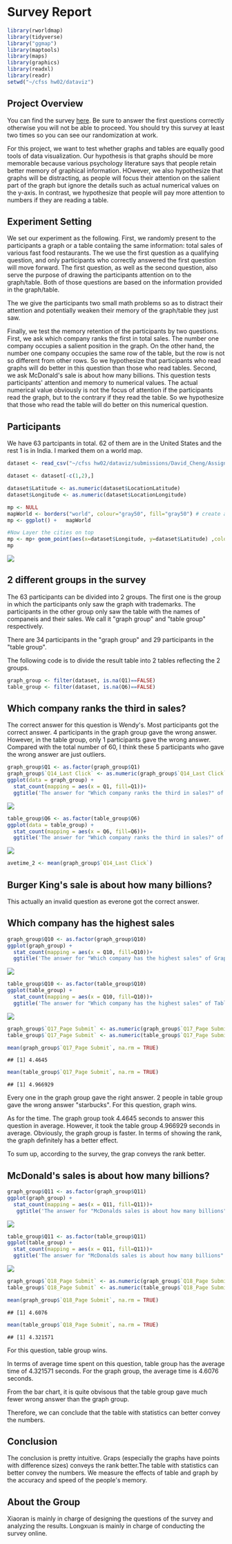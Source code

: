 Survey Report
================

``` r
library(rworldmap)
library(tidyverse)
library("ggmap")
library(maptools)
library(maps)
library(graphics)
library(readxl)
library(readr)
setwd("~/cfss hw02/dataviz")
```

Project Overview
----------------

You can find the survey [here](http://ssd.az1.qualtrics.com/jfe/form/SV_6DoZpmklORF0v4N). Be sure to answer the first questions correctly otherwise you will not be able to proceed. You should try this survey at least two times so you can see our randomization at work.

For this project, we want to test whether graphs and tables are equally good tools of data visualization. Our hypothesis is that graphs should be more memorable because various psychology literature says that people retain better memory of graphical information. HOwever, we also hypothesize that graphs will be distracting, as people will focus their attention on the salient part of the graph but ignore the details such as actual numerical values on the y-axis. In contrast, we hypothesize that people will pay more attention to numbers if they are reading a table.

Experiment Setting
------------------

We set our experiment as the following. First, we randomly present to the participants a graph or a table contaiing the same information: total sales of various fast food restaurants. The we use the first question as a qualifying question, and only participants who correctly answered the first question will move forward. The first question, as well as the second question, also serve the purpose of drawing the participants attention on to the graph/table. Both of those questions are based on the information provided in the graph/table.

The we give the participants two small math problems so as to distract their attention and potentially weaken their memory of the graph/table they just saw.

Finally, we test the memory retention of the participants by two questions. First, we ask which company ranks the first in total sales. The number one company occupies a salient position in the graph. On the other hand, the number one company occupies the same row of the table, but the row is not so different from other rows. So we hypothesize that participants who read graphs will do better in this question than those who read tables. Second, we ask McDonald's sale is about how many billions. This question tests participants' attention and memory to numerical values. The actual numerical value obviously is not the focus of attention if the participants read the graph, but to the contrary if they read the table. So we hypothesize that those who read the table will do better on this numerical question.

Participants
------------

We have 63 partcipants in total. 62 of them are in the United States and the rest 1 is in India. I marked them on a world map.

``` r
dataset <- read_csv("~/cfss hw02/dataviz/submissions/David_Cheng/Assignment 2/Visualization+Survey_April+28,+2017_13.37.csv")

dataset <- dataset[-c(1,2),]

dataset$Latitude <- as.numeric(dataset$LocationLatitude)
dataset$Longitude <- as.numeric(dataset$LocationLongitude)

mp <- NULL
mapWorld <- borders("world", colour="gray50", fill="gray50") # create a layer of borders
mp <- ggplot() +   mapWorld

#Now Layer the cities on top
mp <- mp+ geom_point(aes(x=dataset$Longitude, y=dataset$Latitude) ,color="red", size=0.05) 
mp
```

![](Survey_Report_files/figure-markdown_github/unnamed-chunk-2-1.png)

2 different groups in the survey
--------------------------------

The 63 participants can be divided into 2 groups. The first one is the group in which the participants only saw the graph with trademarks. The participants in the other group only saw the table with the names of companeis and their sales. We call it "graph group" and "table group" respectively.

There are 34 participants in the "graph group" and 29 participants in the "table group".

The following code is to divide the result table into 2 tables reflecting the 2 groups.

``` r
graph_group <- filter(dataset, is.na(Q1)==FALSE)
table_group <- filter(dataset, is.na(Q6)==FALSE)
```

Which company ranks the third in sales?
---------------------------------------

The correct answer for this question is Wendy's. Most participants got the correct answer. 4 participants in the graph group gave the wrong answer. However, in the table group, only 1 participants gave the wrong answer. Compared with the total number of 60, I think these 5 participants who gave the wrong answer are just outliers.

``` r
graph_group$Q1 <- as.factor(graph_group$Q1)
graph_group$`Q14_Last Click` <- as.numeric(graph_group$`Q14_Last Click`)
ggplot(data = graph_group) + 
  stat_count(mapping = aes(x = Q1, fill=Q1))+
  ggtitle('The answer for "Which company ranks the third in sales?" of Graph Group')
```

![](Survey_Report_files/figure-markdown_github/unnamed-chunk-4-1.png)

``` r
table_group$Q6 <- as.factor(table_group$Q6)
ggplot(data = table_group) + 
  stat_count(mapping = aes(x = Q6, fill=Q6))+
  ggtitle('The answer for "Which company ranks the third in sales?" of Table Group')
```

![](Survey_Report_files/figure-markdown_github/unnamed-chunk-4-2.png)

``` r
avetime_2 <- mean(graph_group$`Q14_Last Click`)
```

Burger King's sale is about how many billions?
----------------------------------------------

This actually an invalid question as everone got the correct answer.

Which company has the highest sales
-----------------------------------

``` r
graph_group$Q10 <- as.factor(graph_group$Q10) 
ggplot(graph_group) + 
  stat_count(mapping = aes(x = Q10, fill=Q10))+
  ggtitle('The answer for "Which company has the highest sales" of Graph Group')
```

![](Survey_Report_files/figure-markdown_github/unnamed-chunk-5-1.png)

``` r
table_group$Q10 <- as.factor(table_group$Q10) 
ggplot(table_group) + 
  stat_count(mapping = aes(x = Q10, fill=Q10))+
  ggtitle('The answer for "Which company has the highest sales" of Table Group')
```

![](Survey_Report_files/figure-markdown_github/unnamed-chunk-5-2.png)

``` r
graph_group$`Q17_Page Submit` <- as.numeric(graph_group$`Q17_Page Submit`)
table_group$`Q17_Page Submit` <- as.numeric(table_group$`Q17_Page Submit`) 

mean(graph_group$`Q17_Page Submit`, na.rm = TRUE)
```

    ## [1] 4.4645

``` r
mean(table_group$`Q17_Page Submit`, na.rm = TRUE)
```

    ## [1] 4.966929

Every one in the graph group gave the right answer. 2 people in table group gave the wrong answer "starbucks". For this question, graph wins.

As for the time. The graph group took 4.4645 seconds to answer this question in average. However, it took the table group 4.966929 seconds in average. Obviously, the graph group is faster. In terms of showing the rank, the graph definitely has a better effect.

To sum up, according to the survey, the grap conveys the rank better.

McDonald's sales is about how many billions?
--------------------------------------------

``` r
graph_group$Q11 <- as.factor(graph_group$Q11) 
ggplot(graph_group) + 
  stat_count(mapping = aes(x = Q11, fill=Q11))+
   ggtitle('The answer for "McDonalds sales is about how many billions" of graph Group')
```

![](Survey_Report_files/figure-markdown_github/unnamed-chunk-6-1.png)

``` r
table_group$Q11 <- as.factor(table_group$Q11) 
ggplot(table_group) + 
  stat_count(mapping = aes(x = Q11, fill=Q11))+
  ggtitle('The answer for "McDonalds sales is about how many billions" of Table Group')
```

![](Survey_Report_files/figure-markdown_github/unnamed-chunk-6-2.png)

``` r
graph_group$`Q18_Page Submit` <- as.numeric(graph_group$`Q18_Page Submit`)
table_group$`Q18_Page Submit` <- as.numeric(table_group$`Q18_Page Submit`) 

mean(graph_group$`Q18_Page Submit`, na.rm = TRUE)
```

    ## [1] 4.6076

``` r
mean(table_group$`Q18_Page Submit`, na.rm = TRUE)
```

    ## [1] 4.321571

For this question, table group wins.

In terms of average time spent on this question, table group has the average time of 4.321571 seconds. For the graph group, the average time is 4.6076 seconds.

From the bar chart, it is quite obvisous that the table group gave much fewer wrong answer than the graph group.

Therefore, we can conclude that the table with statistics can better convey the numbers.

Conclusion
----------

The conclusion is pretty intuitive. Graps (especially the graphs have points with difference sizes) conveys the rank better.The table with statistics can better convey the numbers. We measure the effects of table and graph by the accuracy and speed of the people's memory.

About the Group
---------------

Xiaoran is mainly in charge of designing the questions of the survey and analyzing the results. Longxuan is mainly in charge of conducting the survey online.
